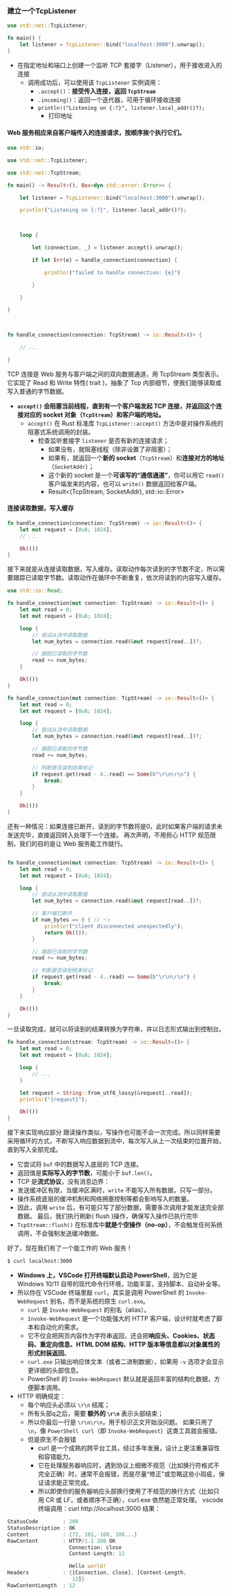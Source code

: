 ### 建立一个TcpListener
```rust
use std::net::TcpListener;

fn main() {
    let listener = TcpListener::bind("localhost:3000").unwrap();
}

```
- 在指定地址和端口上创建一个监听 TCP 套接字（Listener），用于接收进入的连接
	- 调用成功后，可以使用该 `TcpListener` 实例调用：
		- `.accept()`：**接受传入连接，返回 `TcpStream`**
		- `.incoming()`：返回一个迭代器，可用于循环接收连接
		- `println!("Listening on {:?}", listener.local_addr()?);`
			- 打印地址
#### Web 服务相应来自客户端传入的连接请求，按顺序挨个执行它们。
```rust
use std::io;

use std::net::TcpListener;

use std::net::TcpStream;

fn main() -> Result<(), Box<dyn std::error::Error>> {

    let listener = TcpListener::bind("localhost:3000").unwrap();

    println!("Listening on {:?}", listener.local_addr()?);

  

    loop {

        let (connection, _) = listener.accept().unwrap();

        if let Err(e) = handle_connection(connection) {

            println!("failed to handle connection: {e}")

        }

    }

}

  

fn handle_connection(connection: TcpStream) -> io::Result<()> {

    // ...

}

```

TCP 连接是 Web 服务与客户端之间的双向数据通道，用 TcpStream 类型表示。它实现了 Read 和 Write 特性( trait )，抽象了 Tcp 内部细节，使我们能够读取或写入普通的字节数据。
- **`accept()` 会阻塞当前线程，直到有一个客户端发起 TCP 连接，并返回这个连接对应的 socket 对象（`TcpStream`）和客户端的地址。**
	- `accept()` 在 Rust 标准库 `TcpListener::accept()` 方法中是对操作系统的阻塞式系统调用的封装。
		- 检查监听套接字 `listener` 是否有新的连接请求；
			- 如果没有，就阻塞线程（除非设置了非阻塞）；
			- 如果有，就返回一个**新的 socket**（`TcpStream`）和**连接对方的地址**（`SocketAddr`）；
			- 这个新的 socket 是一个**可读写的“通信通道”**，你可以用它 `read()` 客户端发来的内容，也可以 `write()` 数据返回给客户端。
			- Result<(TcpStream, SocketAddr), std::io::Error>
#### 连接读取数据，写入缓存
```rust
fn handle_connection(connection: TcpStream) -> io::Result<()> {
    let mut request = [0u8; 1024];
    // ...

    Ok(())
}

```
接下来就是从连接读取数据，写入缓存。读取动作每次读到的字节数不定，所以需要跟踪已读取字节数。读取动作在循环中不断重复，依次将读到的内容写入缓存。
```rust
use std::io::Read;

fn handle_connection(mut connection: TcpStream) -> io::Result<()> {
    let mut read = 0;
    let mut request = [0u8; 1024];

    loop {
        // 尝试从流中读取数据
        let num_bytes = connection.read(&mut request[read..])?;

        // 跟踪已读取的字节数
        read += num_bytes;
    }

    Ok(())
}


```

```rust
fn handle_connection(mut connection: TcpStream) -> io::Result<()> {
    let mut read = 0;
    let mut request = [0u8; 1024];

    loop {
        // 尝试从流中读取数据
        let num_bytes = connection.read(&mut request[read..])?;

        // 跟踪已读取的字节数
        read += num_bytes;

        // 判断是否读到结束标记
        if request.get(read - 4..read) == Some(b"\r\n\r\n") {
            break;
        }
    }

    Ok(())
}
```

还有一种情况：如果连接已断开，读到的字节数将是0，此时如果客户端的请求未发送完毕，直接返回转入处理下一个连接。
再次声明，不用担心 HTTP 规范限制，我们的目的是让 Web 服务能工作就行。
```rust

fn handle_connection(mut connection: TcpStream) -> io::Result<()> {
    let mut read = 0;
    let mut request = [0u8; 1024];

    loop {
        // 尝试从流中读取数据
        let num_bytes = connection.read(&mut request[read..])?;

        // 客户端已断开
        if num_bytes == 0 { // 👈
            println!("client disconnected unexpectedly");
            return Ok(());
        }

        // 跟踪已读取的字节数
        read += num_bytes;

        // 判断是否读到结束标记
        if request.get(read - 4..read) == Some(b"\r\n\r\n") {
            break;
        }
    }

    Ok(())
}

```
一旦读取完成，就可以将读到的结果转换为字符串，并以日志形式输出到控制台。
```rust
fn handle_connection(stream: TcpStream) -> io::Result<()> {
    let mut read = 0;
    let mut request = [0u8; 1024];

    loop {
        // ...
    }

    let request = String::from_utf8_lossy(&request[..read]);
    println!("{request}");

    Ok(())
}

```
接下来实现响应部分
跟读操作类似，写操作也可能不会一次完成。所以同样需要采用循环的方式，不断写入响应数据到流中，每次写入从上一次结束的位置开始，直到写入全部完成。
- 它尝试将 `buf` 中的数据写入底层的 TCP 连接。
- 返回值是**实际写入的字节数**，可能小于 `buf.len()`。
- TCP 是**流式协议**，没有消息边界：
-  发送缓冲区有限，当缓冲区满时，`write` 不能写入所有数据，只写一部分。
- 操作系统底层的缓冲机制和网络拥塞控制等都会影响写入的数量。
- 因此，调用 `write` 后，有可能只写了部分数据，需要多次调用才能发送完全部数据。
最后，我们执行刷新( flush )操作，确保写入操作已执行完毕
- `TcpStream::flush()` 在标准库中**就是个空操作（no-op）**，不会触发任何系统调用，不会强制发送缓冲数据。

好了，现在我们有了一个能工作的 Web 服务！
```bash
$ curl localhost:3000
```

- **Windows 上，VSCode 打开终端默认启动 PowerShell**，因为它是 Windows 10/11 自带的现代命令行环境，功能丰富，支持脚本、自动补全等。
- 所以你在 VSCode 终端里敲 `curl`，其实是调用 PowerShell 的 `Invoke-WebRequest` 别名，而不是系统的原生 `curl.exe`。
	- `curl` 是 `Invoke-WebRequest` 的别名（alias）。
	- `Invoke-WebRequest` 是一个功能强大的 HTTP 客户端，设计时就考虑了脚本和自动化的需求。
	- 它不仅会把网页内容作为字符串返回，还会把**响应头、Cookies、状态码、重定向信息、HTML DOM 结构、HTTP 版本等信息都以对象属性的形式封装返回**。
	- `curl.exe` 只输出响应体文本（或者二进制数据），如果用 `-v` 选项才会显示更详细的头部信息。
	- PowerShell 的 `Invoke-WebRequest` 默认就是返回丰富的结构化数据，方便脚本调用。
- HTTP 明确规定：
	- 每个响应头必须以 `\r\n` 结尾；
	- 所有头部q之后，需要 **额外的 `\r\n`** 表示头部结束；
	- 所以你最后一行是 `\r\n\r\n`，用于标识正文开始没问题。
	如果只用了 `\n`，像 `PowerShell curl`（即 `Invoke-WebRequest`）这类工具就会报错。
	- 但是原生不会报错
		- curl 是一个成熟的跨平台工具，经过多年发展，设计上更注重兼容性和容错能力。
		- 它在处理服务器响应时，遇到协议上细微不规范（比如换行符格式不完全正确）时，通常不会报错，而是尽量“修正”或忽略这些小瑕疵，保证请求能正常完成。
		- 所以即使你的服务器响应头部换行使用了不规范的换行方式（比如只用 CR 或 LF，或者顺序不正确），curl.exe 依然能正常处理。
vscode终端调用：curl http://localhost:3000
结果：
```rust
StatusCode        : 200
StatusDescription : OK
Content           : {72, 101, 108, 108...}
RawContent        : HTTP/1.1 200 OK
                    Connection: close
                    Content-Length: 12

                    Hello world!
Headers           : {[Connection, close], [Content-Length,
                     12]}
RawContentLength  : 12

```
